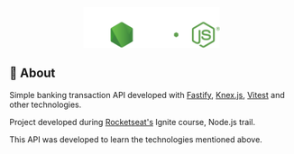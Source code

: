 <div align="center">
  <img src=".github/logo.svg" height="72"/>
</div>

## 📖 About

Simple banking transaction API developed with [Fastify](https://fastify.dev/), [Knex.js](https://knexjs.org/), [Vitest](https://vitest.dev/) and other technologies.

Project developed during [Rocketseat's](https://www.rocketseat.com.br/) Ignite course, Node.js trail.

This API was developed to learn the technologies mentioned above.
